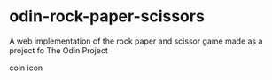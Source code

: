 # odin-rock-paper-scissors
A web implementation of the rock paper and scissor game made as a project fo The Odin Project

coin icon 
